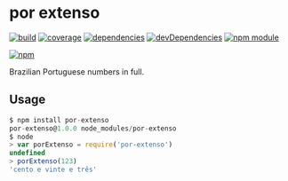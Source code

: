 # por extenso

[![build](https://travis-ci.org/tallesl/por-extenso.png)](https://travis-ci.org/tallesl/por-extenso)
[![coverage](https://coveralls.io/repos/tallesl/por-extenso/badge.png?branch=master)](https://coveralls.io/r/tallesl/por-extenso?branch=master)
[![dependencies](https://david-dm.org/tallesl/por-extenso.png)](https://david-dm.org/tallesl/por-extenso)
[![devDependencies](https://david-dm.org/tallesl/por-extenso/dev-status.png)](https://david-dm.org/tallesl/por-extenso#info=devDependencies)
[![npm module](https://badge.fury.io/js/por-extenso.png)](http://badge.fury.io/js/por-extenso)

[![npm](https://nodei.co/npm/por-extenso.png?mini=true)](https://nodei.co/npm/por-extenso/)

Brazilian Portuguese numbers in full.

## Usage

```javascript
$ npm install por-extenso
por-extenso@1.0.0 node_modules/por-extenso
$ node
> var porExtenso = require('por-extenso')
undefined
> porExtenso(123)
'cento e vinte e três'
```
